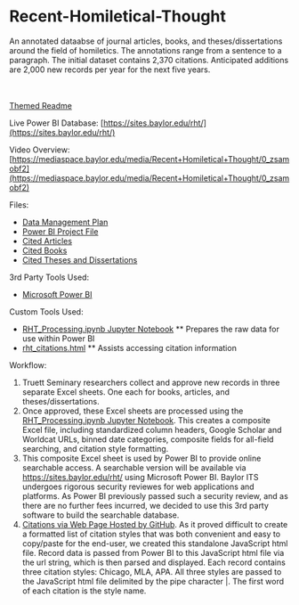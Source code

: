 # Recent-Homiletical-Thought
An annotated dataabse of journal articles, books, and theses/dissertations around the field of homiletics. The annotations range from a sentence to a paragraph. The initial dataset contains 2,370 citations. Anticipated additions are 2,000 new records per year for the next five years.

<br><br>
[Themed Readme](https://josh-been.github.io/Recent-Homiletical-Thought/)

Live Power BI Database: [https://sites.baylor.edu/rht/](https://sites.baylor.edu/rht/)

Video Overview: [https://mediaspace.baylor.edu/media/Recent+Homiletical+Thought/0_zsamobf2](https://mediaspace.baylor.edu/media/Recent+Homiletical+Thought/0_zsamobf2)

Files:
* [Data Management Plan](https://josh-been.github.io/Recent-Homiletical-Thought/DMP-Recent_Homiletical_Thought_Project.docx)
* [Power BI Project File](https://josh-been.github.io/Recent-Homiletical-Thought/rht.pbix)
* [Cited Articles](https://josh-been.github.io/Recent-Homiletical-Thought/RHT-Articles.xlsx)
* [Cited Books](https://josh-been.github.io/Recent-Homiletical-Thought/RHT-Books.xlsx)
* [Cited Theses and Dissertations](https://josh-been.github.io/Recent-Homiletical-Thought/RHT-Theses-and-Dissertations.xlsx)

3rd Party Tools Used:
* [Microsoft Power BI](https://powerbi.microsoft.com/)

Custom Tools Used:
* [RHT_Processing.ipynb Jupyter Notebook](https://github.com/Josh-Been/Recent-Homiletical-Thought/blob/master/RHT_Processing.ipynb)
** Prepares the raw data for use within Power BI
* [rht_citations.html](https://josh-been.github.io/Recent-Homiletical-Thought/rht_citations.html)
** Assists accessing citation information

Workflow:
1. Truett Seminary researchers collect and approve new records in three separate Excel sheets. One each for books, articles, and theses/dissertations.
2. Once approved, these Excel sheets are processed using the [RHT_Processing.ipynb Jupyter Notebook](https://github.com/Josh-Been/Recent-Homiletical-Thought/blob/master/RHT_Processing.ipynb). This creates a composite Excel file, including standardized column headers, Google Scholar and Worldcat URLs, binned date categories, composite fields for all-field searching, and citation style formatting.
3. This composite Excel sheet is used by Power BI to provide online searchable access. A searchable version will be available via https://sites.baylor.edu/rht/ using Microsoft Power BI. Baylor ITS undergoes rigorous security reviewes for web applications and platforms. As Power BI previously passed such a security review, and as there are no further fees incurred, we decided to use this 3rd party software to build the searchable database.
4. [Citations via Web Page Hosted by GitHub](https://github.com/Josh-Been/Recent-Homiletical-Thought/blob/master/rht_citations.html). As it proved difficult to create a formatted list of citation styles that was both convenient and easy to copy/paste for the end-user, we created this standalone JavaScript html file. Record data is passed from Power BI to this JavaScript html file via the url string, which is then parsed and displayed. Each record contains three citation styles: Chicago, MLA, APA. All three styles are passed to the JavaScript html file delimited by the pipe character |. The first word of each citation is the style name.

